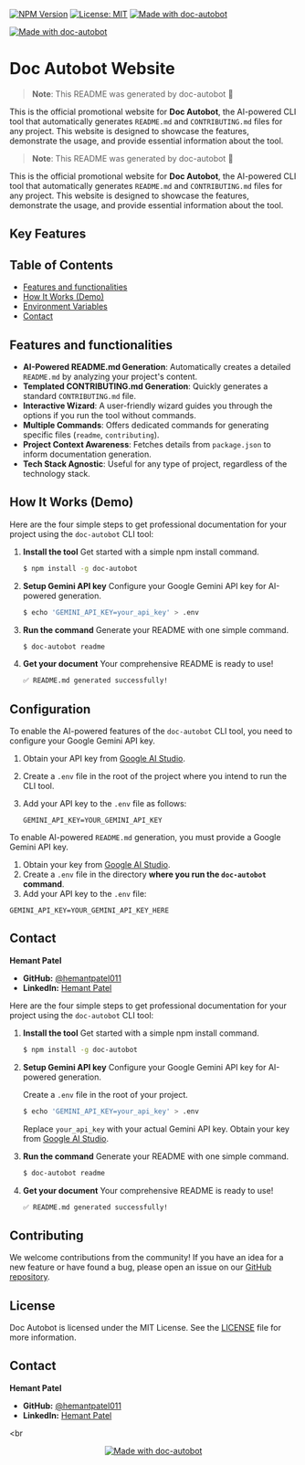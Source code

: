 
[![NPM Version][npm-image]][npm-url]
[![License: MIT][license-image]][license-url]
[![Made with doc-autobot](https://img.shields.io/badge/Made%20with-doc--autobot🤖-green?style=for-the-badge)](https://github.com/hemantpatel011/doc-autobot.git)
<br/>
<p align="left">
  <a href="https://github.com/hemantpatel011/doc-autobot.git">
    <img src="https://img.shields.io/badge/Made%20with-doc--autobot🤖-green?style=for-the-badge" alt="Made with doc-autobot">
  </a>
</p>

# Doc Autobot Website

> **Note**: This README was generated by doc-autobot 🤖

This is the official promotional website for **Doc Autobot**, the AI-powered CLI tool that automatically generates `README.md` and `CONTRIBUTING.md` files for any project. This website is designed to showcase the features, demonstrate the usage, and provide essential information about the tool.

> **Note**: This README was generated by doc-autobot 🤖

This is the official promotional website for **Doc Autobot**, the AI-powered CLI tool that automatically generates `README.md` and `CONTRIBUTING.md` files for any project. This website is designed to showcase the features, demonstrate the usage, and provide essential information about the tool.

## Key Features

## Table of Contents

- [Features and functionalities](#features-and-functionalities)
- [How It Works (Demo)](#how-it-works-demo)
- [Environment Variables](#environment-variables)
- [Contact](#contact)

## Features and functionalities

-   **AI-Powered README.md Generation**: Automatically creates a detailed `README.md` by analyzing your project's content.
-   **Templated CONTRIBUTING.md Generation**: Quickly generates a standard `CONTRIBUTING.md` file.
-   **Interactive Wizard**: A user-friendly wizard guides you through the options if you run the tool without commands.
-   **Multiple Commands**: Offers dedicated commands for generating specific files (`readme`, `contributing`).
-   **Project Context Awareness**: Fetches details from `package.json` to inform documentation generation.
-   **Tech Stack Agnostic**: Useful for any type of project, regardless of the technology stack.

## How It Works (Demo)

Here are the four simple steps to get professional documentation for your project using the `doc-autobot` CLI tool:

1.  **Install the tool**
    Get started with a simple npm install command.
    ```bash
    $ npm install -g doc-autobot
    ```
2.  **Setup Gemini API key**
    Configure your Google Gemini API key for AI-powered generation.
    ```bash
    $ echo 'GEMINI_API_KEY=your_api_key' > .env
    ```
3.  **Run the command**
    Generate your README with one simple command.
    ```bash
    $ doc-autobot readme
    ```
4.  **Get your document**
    Your comprehensive README is ready to use!
    ```bash
    ✅ README.md generated successfully!
    ```

## Configuration

To enable the AI-powered features of the `doc-autobot` CLI tool, you need to configure your Google Gemini API key.

1.  Obtain your API key from [Google AI Studio](https://aistudio.google.com/app/apikey).
2.  Create a `.env` file in the root of the project where you intend to run the CLI tool.
3.  Add your API key to the `.env` file as follows:

    ```
    GEMINI_API_KEY=YOUR_GEMINI_API_KEY
    ```
To enable AI-powered `README.md` generation, you must provide a Google Gemini API key.

1.  Obtain your key from [Google AI Studio](https://aistudio.google.com/app/apikey).
2.  Create a `.env` file in the directory **where you run the `doc-autobot` command**.
3.  Add your API key to the `.env` file:

```
GEMINI_API_KEY=YOUR_GEMINI_API_KEY_HERE
```

## Contact

**Hemant Patel**

-   **GitHub:** [@hemantpatel011](https://github.com/hemantpatel011)
-   **LinkedIn:** [Hemant Patel](https://www.linkedin.com/in/hemant-patel-a67031341/)

Here are the four simple steps to get professional documentation for your project using the `doc-autobot` CLI tool:

1.  **Install the tool**
    Get started with a simple npm install command.
    ```bash
    $ npm install -g doc-autobot
    ```
2.  **Setup Gemini API key**
    Configure your Google Gemini API key for AI-powered generation.<br/>
    
      Create a `.env` file in the root of your project.
    
    ```bash
    $ echo 'GEMINI_API_KEY=your_api_key' > .env
    ```
    Replace `your_api_key` with your actual Gemini API key. Obtain your key from [Google AI Studio](https://aistudio.google.com/app/apikey).
4.  **Run the command**
    Generate your README with one simple command.
    ```bash
    $ doc-autobot readme
    ```
5.  **Get your document**
    Your comprehensive README is ready to use!
    ```bash
    ✅ README.md generated successfully!
    ```

## Contributing

We welcome contributions from the community! If you have an idea for a new feature or have found a bug, please open an issue on our [GitHub repository](https://github.com/hemantpatel011/doc-autobot).

## License

Doc Autobot is licensed under the MIT License. See the [LICENSE](https://github.com/hemantpatel011/doc-autobot/blob/main/LICENSE) file for more information.

## Contact

**Hemant Patel**

-   **GitHub:** [@hemantpatel011](https://github.com/hemantpatel011)
-   **LinkedIn:** [Hemant Patel](https://www.linkedin.com/in/hemant-patel-a67031341/)

<br
<p align="center">
  <a href="https://github.com/hemantpatel011/doc-autobot.git">
    <img src="https://img.shields.io/badge/Made%20with-doc--autobot🤖-green?style=for-the-badge" alt="Made with doc-autobot">
  </a>
</p>

[npm-image]: https://img.shields.io/npm/v/doc-autobot.svg?style=for-the-badge&logo=npm
[npm-url]: https://www.npmjs.com/package/doc-autobot
[license-image]: https://img.shields.io/badge/License-MIT-blue.svg?style=for-the-badge
[license-url]: https://opensource.org/licenses/MIT
